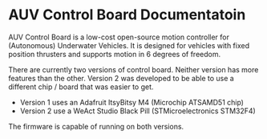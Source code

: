 # AUV Control Board Documentatoin

AUV Control Board is a low-cost open-source motion controller for (Autonomous) Underwater Vehicles. It is designed for vehicles with fixed position thrusters and supports motion in 6 degrees of freedom.

There are currently two versions of control board. Neither version has more features than the other. Version 2 was developed to be able to use a different chip / board that was easier to get.

- Version 1 uses an Adafruit ItsyBitsy M4 (Microchip ATSAMD51 chip)
- Version 2 use a WeAct Studio Black Pill (STMicroelectronics STM32F4)

The firmware is capable of running on both versions.
